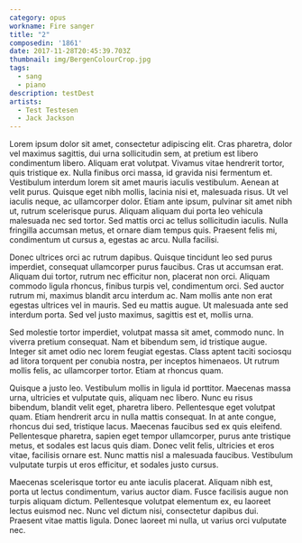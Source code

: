 ```yaml
---
category: opus
workname: Fire sanger
title: "2"
composedin: '1861'
date: 2017-11-28T20:45:39.703Z
thumbnail: img/BergenColourCrop.jpg
tags:
  - sang
  - piano
description: testDest
artists:
  - Test Testesen
  - Jack Jackson
---
```

Lorem ipsum dolor sit amet, consectetur adipiscing elit. Cras pharetra, dolor vel maximus sagittis, dui urna sollicitudin sem, at pretium est libero condimentum libero. Aliquam erat volutpat. Vivamus vitae hendrerit tortor, quis tristique ex. Nulla finibus orci massa, id gravida nisi fermentum et. Vestibulum interdum lorem sit amet mauris iaculis vestibulum. Aenean at velit purus. Quisque eget nibh mollis, lacinia nisi et, malesuada risus. Ut vel iaculis neque, ac ullamcorper dolor. Etiam ante ipsum, pulvinar sit amet nibh ut, rutrum scelerisque purus. Aliquam aliquam dui porta leo vehicula malesuada nec sed tortor. Sed mattis orci ac tellus sollicitudin iaculis. Nulla fringilla accumsan metus, et ornare diam tempus quis. Praesent felis mi, condimentum ut cursus a, egestas ac arcu. Nulla facilisi.

Donec ultrices orci ac rutrum dapibus. Quisque tincidunt leo sed purus imperdiet, consequat ullamcorper purus faucibus. Cras ut accumsan erat. Aliquam dui tortor, rutrum nec efficitur non, placerat non orci. Aliquam commodo ligula rhoncus, finibus turpis vel, condimentum orci. Sed auctor rutrum mi, maximus blandit arcu interdum ac. Nam mollis ante non erat egestas ultrices vel in mauris. Sed eu mattis augue. Ut malesuada ante sed interdum porta. Sed vel justo maximus, sagittis est et, mollis urna.

Sed molestie tortor imperdiet, volutpat massa sit amet, commodo nunc. In viverra pretium consequat. Nam et bibendum sem, id tristique augue. Integer sit amet odio nec lorem feugiat egestas. Class aptent taciti sociosqu ad litora torquent per conubia nostra, per inceptos himenaeos. Ut rutrum mollis felis, ac ullamcorper tortor. Etiam at rhoncus quam.

Quisque a justo leo. Vestibulum mollis in ligula id porttitor. Maecenas massa urna, ultricies et vulputate quis, aliquam nec libero. Nunc eu risus bibendum, blandit velit eget, pharetra libero. Pellentesque eget volutpat quam. Etiam hendrerit arcu in nulla mattis consequat. In at ante congue, rhoncus dui sed, tristique lacus. Maecenas faucibus sed ex quis eleifend. Pellentesque pharetra, sapien eget tempor ullamcorper, purus ante tristique metus, et sodales est lacus quis diam. Donec velit felis, ultricies et eros vitae, facilisis ornare est. Nunc mattis nisl a malesuada faucibus. Vestibulum vulputate turpis ut eros efficitur, et sodales justo cursus.

Maecenas scelerisque tortor eu ante iaculis placerat. Aliquam nibh est, porta ut lectus condimentum, varius auctor diam. Fusce facilisis augue non turpis aliquam dictum. Pellentesque volutpat elementum ex, eu laoreet lectus euismod nec. Nunc vel dictum nisi, consectetur dapibus dui. Praesent vitae mattis ligula. Donec laoreet mi nulla, ut varius orci vulputate nec.
